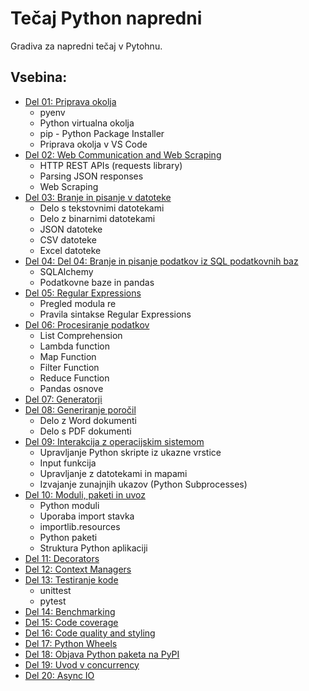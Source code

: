 # Tečaj Python napredni

Gradiva za napredni tečaj v Pytohnu.

## Vsebina:
- [Del 01: Priprava okolja](./Del_01_Priprava_okolja)
    - pyenv
    - Python virtualna okolja
    - pip - Python Package Installer
    - Priprava okolja v VS Code
- [Del 02: Web Communication and Web Scraping](./Del_02_Web_Communication_and_Web_Scraping)
    - HTTP REST APIs (requests library)
    - Parsing JSON responses
    - Web Scraping
- [Del 03: Branje in pisanje v datoteke](./Del_03_Branje_in_pisanje_v_datoteke)
    - Delo s tekstovnimi datotekami
    - Delo z binarnimi datotekami
    - JSON datoteke
    - CSV datoteke
    - Excel datoteke
- [Del 04: Del 04: Branje in pisanje podatkov iz SQL podatkovnih baz](./Del_04_Povezava_s_SQL_podatkovnimi_bazami)
    - SQLAlchemy
    - Podatkovne baze in pandas
- [Del 05: Regular Expressions](./Del_05_Regular_expressions)
    - Pregled modula re
    - Pravila sintakse Regular Expressions
- [Del 06: Procesiranje podatkov](./Del_06_Procesiranje_podatkov)
    - List Comprehension
    - Lambda function
    - Map Function
    - Filter Function
    - Reduce Function
    - Pandas osnove
- [Del 07: Generatorji](./Del_07_Generatorji)
- [Del 08: Generiranje poročil](./Del_08_Generiranje_porocil)
    - Delo z Word dokumenti
    - Delo s PDF dokumenti
- [Del 09: Interakcija z operacijskim sistemom](./Del_09_Interakcija_z_operacijskim_sistemom) 
    - Upravljanje Python skripte iz ukazne vrstice
    - Input funkcija
    - Upravljanje z datotekami in mapami
    - Izvajanje zunajnjih ukazov (Python Subprocesses)
- [Del 10: Moduli, paketi in uvoz](./Del_10_Moduli_paketi_in_uvoz)
    - Python moduli
    - Uporaba import stavka
    - importlib.resources
    - Python paketi
    - Struktura Python aplikaciji
- [Del 11: Decorators](./Del_11_Decorators)
- [Del 12: Context Managers](./Del_12_Context_Managers)
- [Del 13: Testiranje kode](./Del_13_Testiranje_kode)
    - unittest
    - pytest
- [Del 14: Benchmarking](./Del_14_Benchmarking)
- [Del 15: Code coverage](./Del_15_Code_coverage)
- [Del 16: Code quality and styling](./Del_16_Code_quality_and_styling)
- [Del 17: Python Wheels](./Del_17_Python_Wheels)
- [Del 18: Objava Python paketa na PyPI](./Del_18_Objava_python_paketa_na_pypi)
- [Del 19: Uvod v concurrency](./Del_19_Uvod_v_concurrency)
- [Del 20: Async IO](./Del_20_Async_IO)
